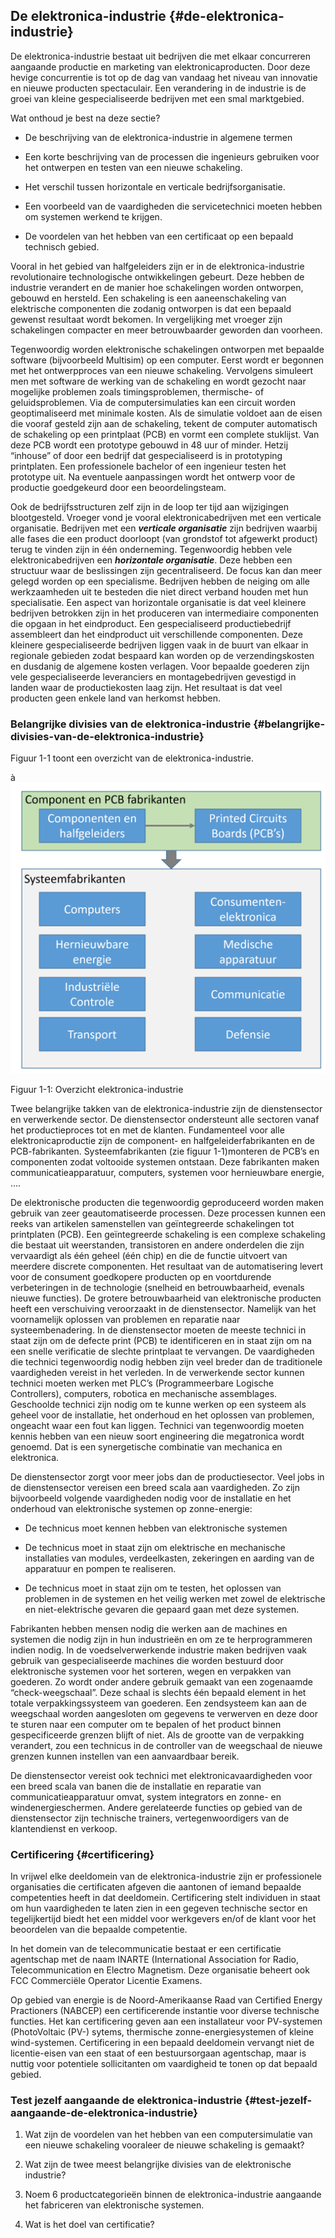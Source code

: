 ## De elektronica-industrie {#de-elektronica-industrie}

De elektronica-industrie bestaat uit bedrijven die met elkaar concurreren aangaande productie en marketing van elektronicaproducten. Door deze hevige concurrentie is tot op de dag van vandaag het niveau van innovatie en nieuwe producten spectaculair. Een verandering in de industrie is de groei van kleine gespecialiseerde bedrijven met een smal marktgebied.

Wat onthoud je best na deze sectie?

*   De beschrijving van de elektronica-industrie in algemene termen

*   Een korte beschrijving van de processen die ingenieurs gebruiken voor het ontwerpen en testen van een nieuwe schakeling.

*   Het verschil tussen horizontale en verticale bedrijfsorganisatie.

*   Een voorbeeld van de vaardigheden die servicetechnici moeten hebben om systemen werkend te krijgen.

*   De voordelen van het hebben van een certificaat op een bepaald technisch gebied.

Vooral in het gebied van halfgeleiders zijn er in de elektronica-industrie revolutionaire technologische ontwikkelingen gebeurt. Deze hebben de industrie verandert en de manier hoe schakelingen worden ontworpen, gebouwd en hersteld. Een schakeling is een aaneenschakeling van elektrische componenten die zodanig ontworpen is dat een bepaald gewenst resultaat wordt bekomen. In vergelijking met vroeger zijn schakelingen compacter en meer betrouwbaarder geworden dan voorheen.

Tegenwoordig worden elektronische schakelingen ontworpen met bepaalde software (bijvoorbeeld Multisim) op een computer. Eerst wordt er begonnen met het ontwerpproces van een nieuwe schakeling. Vervolgens simuleert men met software de werking van de schakeling en wordt gezocht naar mogelijke problemen zoals timingsproblemen, thermische- of geluidsproblemen. Via de computersimulaties kan een circuit worden geoptimaliseerd met minimale kosten. Als de simulatie voldoet aan de eisen die vooraf gesteld zijn aan de schakeling, tekent de computer automatisch de schakeling op een printplaat (PCB) en vormt een complete stuklijst. Van deze PCB wordt een prototype gebouwd in 48 uur of minder. Hetzij “inhouse” of door een bedrijf dat gespecialiseerd is in prototyping printplaten. Een professionele bachelor of een ingenieur testen het prototype uit. Na eventuele aanpassingen wordt het ontwerp voor de productie goedgekeurd door een beoordelingsteam.

Ook de bedrijfsstructuren zelf zijn in de loop ter tijd aan wijzigingen blootgesteld. Vroeger vond je vooral elektronicabedrijven met een verticale organisatie. Bedrijven met een **_verticale organisatie_** zijn bedrijven waarbij alle fases die een product doorloopt (van grondstof tot afgewerkt product) terug te vinden zijn in één onderneming. Tegenwoordig hebben vele elektronicabedrijven een **_horizontale organisatie_**. Deze hebben een structuur waar de beslissingen zijn gecentraliseerd. De focus kan dan meer gelegd worden op een specialisme. Bedrijven hebben de neiging om alle werkzaamheden uit te besteden die niet direct verband houden met hun specialisatie. Een aspect van horizontale organisatie is dat veel kleinere bedrijven betrokken zijn in het produceren van intermediaire componenten die opgaan in het eindproduct. Een gespecialiseerd productiebedrijf assembleert dan het eindproduct uit verschillende componenten. Deze kleinere gespecialiseerde bedrijven liggen vaak in de buurt van elkaar in regionale gebieden zodat bespaard kan worden op de verzendingskosten en dusdanig de algemene kosten verlagen. Voor bepaalde goederen zijn vele gespecialiseerde leveranciers en montagebedrijven gevestigd in landen waar de productiekosten laag zijn. Het resultaat is dat veel producten geen enkele land van herkomst hebben.

### Belangrijke divisies van de elektronica-industrie {#belangrijke-divisies-van-de-elektronica-industrie}

Figuur 1-1 toont een overzicht van de elektronica-industrie.

à![](/assets/afbeelding_1.png)

Figuur 1-1: Overzicht elektronica-industrie

Twee belangrijke takken van de elektronica-industrie zijn de dienstensector en verwerkende sector. De dienstensector ondersteunt alle sectoren vanaf het productieproces tot en met de klanten. Fundamenteel voor alle elektronicaproductie zijn de component- en halfgeleiderfabrikanten en de PCB-fabrikanten. Systeemfabrikanten (zie figuur 1-1)monteren de PCB’s en componenten zodat voltooide systemen ontstaan. Deze fabrikanten maken communicatieapparatuur, computers, systemen voor hernieuwbare energie, ….

De elektronische producten die tegenwoordig geproduceerd worden maken gebruik van zeer geautomatiseerde processen. Deze processen kunnen een reeks van artikelen samenstellen van geïntegreerde schakelingen tot printplaten (PCB). Een geïntegreerde schakeling is een complexe schakeling die bestaat uit weerstanden, transistoren en andere onderdelen die zijn vervaardigt als één geheel (één chip) en die de functie uitvoert van meerdere discrete componenten. Het resultaat van de automatisering levert voor de consument goedkopere producten op en voortdurende verbeteringen in de technologie (snelheid en betrouwbaarheid, evenals nieuwe functies). De grotere betrouwbaarheid van elektronische producten heeft een verschuiving veroorzaakt in de dienstensector. Namelijk van het voornamelijk oplossen van problemen en reparatie naar systeembenadering. In de dienstensector moeten de meeste technici in staat zijn om de defecte print (PCB) te identificeren en in staat zijn om na een snelle verificatie de slechte printplaat te vervangen. De vaardigheden die technici tegenwoordig nodig hebben zijn veel breder dan de traditionele vaardigheden vereist in het verleden. In de verwerkende sector kunnen technici moeten werken met PLC’s (Programmeerbare Logische Controllers), computers, robotica en mechanische assemblages. Geschoolde technici zijn nodig om te kunne werken op een systeem als geheel voor de installatie, het onderhoud en het oplossen van problemen, ongeacht waar een fout kan liggen. Technici van tegenwoordig moeten kennis hebben van een nieuw soort engineering die megatronica wordt genoemd. Dat is een synergetische combinatie van mechanica en elektronica.

De dienstensector zorgt voor meer jobs dan de productiesector. Veel jobs in de dienstensector vereisen een breed scala aan vaardigheden. Zo zijn bijvoorbeeld volgende vaardigheden nodig voor de installatie en het onderhoud van elektronische systemen op zonne-energie:

*   De technicus moet kennen hebben van elektronische systemen

*   De technicus moet in staat zijn om elektrische en mechanische installaties van modules, verdeelkasten, zekeringen en aarding van de apparatuur en pompen te realiseren.

*   De technicus moet in staat zijn om te testen, het oplossen van problemen in de systemen en het veilig werken met zowel de elektrische en niet-elektrische gevaren die gepaard gaan met deze systemen.

Fabrikanten hebben mensen nodig die werken aan de machines en systemen die nodig zijn in hun industrieën en om ze te herprogrammeren indien nodig. In de voedselverwerkende industrie maken bedrijven vaak gebruik van gespecialiseerde machines die worden bestuurd door elektronische systemen voor het sorteren, wegen en verpakken van goederen. Zo wordt onder andere gebruik gemaakt van een zogenaamde “check-weegschaal”. Deze schaal is slechts één bepaald element in het totale verpakkingssysteem van goederen. Een zendsysteem kan aan de weegschaal worden aangesloten om gegevens te verwerven en deze door te sturen naar een computer om te bepalen of het product binnen gespecificeerde grenzen blijft of niet. Als de grootte van de verpakking verandert, zou een technicus in de controller van de weegschaal de nieuwe grenzen kunnen instellen van een aanvaardbaar bereik.

De dienstensector vereist ook technici met elektronicavaardigheden voor een breed scala van banen die de installatie en reparatie van communicatieapparatuur omvat, system integrators en zonne- en windenergieschermen. Andere gerelateerde functies op gebied van de dienstensector zijn technische trainers, vertegenwoordigers van de klantendienst en verkoop.

### Certificering {#certificering}

In vrijwel elke deeldomein van de elektronica-industrie zijn er professionele organisaties die certificaten afgeven die aantonen of iemand bepaalde competenties heeft in dat deeldomein. Certificering stelt individuen in staat om hun vaardigheden te laten zien in een gegeven technische sector en tegelijkertijd biedt het een middel voor werkgevers en/of de klant voor het beoordelen van die bepaalde competentie.

In het domein van de telecommunicatie bestaat er een certificatie agentschap met de naam INARTE (International Association for Radio, Telecommunication en Electro Magnetism. Deze organisatie beheert ook FCC Commerciële Operator Licentie Examens.

Op gebied van energie is de Noord-Amerikaanse Raad van Certified Energy Practioners (NABCEP) een certificerende instantie voor diverse technische functies. Het kan certificering geven aan een installateur voor PV-systemen (PhotoVoltaic (PV-) sytems, thermische zonne-energiesystemen of kleine wind-systemen. Certificering in een bepaald deeldomein vervangt niet de licentie-eisen van een staat of een bestuursorgaan agentschap, maar is nuttig voor potentiele sollicitanten om vaardigheid te tonen op dat bepaald gebied.

### Test jezelf aangaande de elektronica-industrie {#test-jezelf-aangaande-de-elektronica-industrie}

1.  Wat zijn de voordelen van het hebben van een computersimulatie van een nieuwe schakeling vooraleer de nieuwe schakeling is gemaakt?

2.  Wat zijn de twee meest belangrijke divisies van de elektronische industrie?

3.  Noem 6 productcategorieën binnen de elektronica-industrie aangaande het fabriceren van elektronische systemen.

4.  Wat is het doel van certificatie?